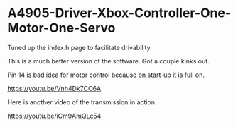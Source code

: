 # A4905-Driver-Xbox-Controller-One-Motor-One-Servo
Tuned up the index.h page to facilitate drivability.

This is a much better version of the software.  Got a couple kinks out.  

Pin 14 is bad idea for motor control because on start-up it is full on.


https://youtu.be/Vnh4Dk7CO6A

Here is another video of the transmission in action

https://youtu.be/iCm9AmQLc54
